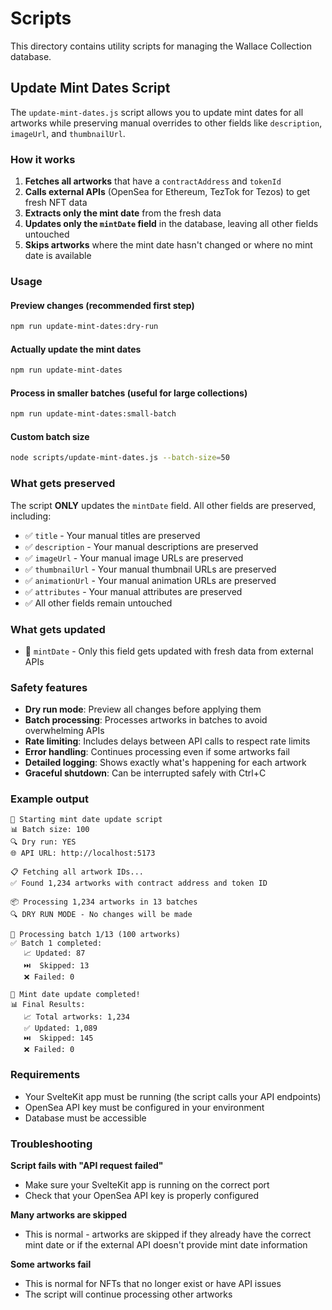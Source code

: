 # Scripts

This directory contains utility scripts for managing the Wallace Collection database.

## Update Mint Dates Script

The `update-mint-dates.js` script allows you to update mint dates for all artworks while preserving manual overrides to other fields like `description`, `imageUrl`, and `thumbnailUrl`.

### How it works

1. **Fetches all artworks** that have a `contractAddress` and `tokenId`
2. **Calls external APIs** (OpenSea for Ethereum, TezTok for Tezos) to get fresh NFT data
3. **Extracts only the mint date** from the fresh data
4. **Updates only the `mintDate` field** in the database, leaving all other fields untouched
5. **Skips artworks** where the mint date hasn't changed or where no mint date is available

### Usage

#### Preview changes (recommended first step)

```bash
npm run update-mint-dates:dry-run
```

#### Actually update the mint dates

```bash
npm run update-mint-dates
```

#### Process in smaller batches (useful for large collections)

```bash
npm run update-mint-dates:small-batch
```

#### Custom batch size

```bash
node scripts/update-mint-dates.js --batch-size=50
```

### What gets preserved

The script **ONLY** updates the `mintDate` field. All other fields are preserved, including:

- ✅ `title` - Your manual titles are preserved
- ✅ `description` - Your manual descriptions are preserved
- ✅ `imageUrl` - Your manual image URLs are preserved
- ✅ `thumbnailUrl` - Your manual thumbnail URLs are preserved
- ✅ `animationUrl` - Your manual animation URLs are preserved
- ✅ `attributes` - Your manual attributes are preserved
- ✅ All other fields remain untouched

### What gets updated

- 🔄 `mintDate` - Only this field gets updated with fresh data from external APIs

### Safety features

- **Dry run mode**: Preview all changes before applying them
- **Batch processing**: Processes artworks in batches to avoid overwhelming APIs
- **Rate limiting**: Includes delays between API calls to respect rate limits
- **Error handling**: Continues processing even if some artworks fail
- **Detailed logging**: Shows exactly what's happening for each artwork
- **Graceful shutdown**: Can be interrupted safely with Ctrl+C

### Example output

```
🚀 Starting mint date update script
📊 Batch size: 100
🔍 Dry run: YES
🌐 API URL: http://localhost:5173

📋 Fetching all artwork IDs...
✅ Found 1,234 artworks with contract address and token ID

📦 Processing 1,234 artworks in 13 batches
🔍 DRY RUN MODE - No changes will be made

🔄 Processing batch 1/13 (100 artworks)
✅ Batch 1 completed:
   📈 Updated: 87
   ⏭️  Skipped: 13
   ❌ Failed: 0

🎉 Mint date update completed!
📊 Final Results:
   📈 Total artworks: 1,234
   ✅ Updated: 1,089
   ⏭️  Skipped: 145
   ❌ Failed: 0
```

### Requirements

- Your SvelteKit app must be running (the script calls your API endpoints)
- OpenSea API key must be configured in your environment
- Database must be accessible

### Troubleshooting

**Script fails with "API request failed"**

- Make sure your SvelteKit app is running on the correct port
- Check that your OpenSea API key is properly configured

**Many artworks are skipped**

- This is normal - artworks are skipped if they already have the correct mint date or if the external API doesn't provide mint date information

**Some artworks fail**

- This is normal for NFTs that no longer exist or have API issues
- The script will continue processing other artworks
